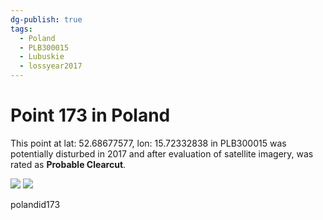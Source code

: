 ```yaml
---
dg-publish: true
tags:
  - Poland
  - PLB300015
  - Lubuskie
  - lossyear2017
---
```


# Point 173 in Poland

This point at lat: 52.68677577, lon: 15.72332838 in PLB300015 was potentially disturbed in 2017 and after evaluation of satellite imagery, was rated as **Probable Clearcut**.

<div class='juxtapose' data-showcredits='false'>
<img src='https://baserow-backend-production20240528124524339000000001.s3.amazonaws.com/user_files/W44vEQ68GisWflBlqquS20Lsz4z3fSEX_2eb3160caaefff97339c1b16154c6897ca33cfdefe4a89a3627ff1485da92a33.png' data-label='August 2015' />
<img src='https://baserow-backend-production20240528124524339000000001.s3.amazonaws.com/user_files/Pq2XvXc57r6JMy49m5vBNJD3TKEjrBqh_2e6b24dd716277f564152c0b745f5ddeb501bc0598fc3c12727fdb6ab8a0e2d6.png' data-label='May 2023' />
</div>

polandid173